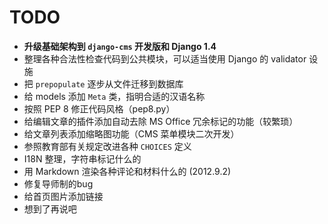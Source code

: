 # TODO

* **升级基础架构到 ``django-cms`` 开发版和 Django 1.4**
* 整理各种合法性检查代码到公共模块，可以适当使用 Django 的 validator 设施
* 把 ``prepopulate`` 逐步从文件迁移到数据库
* 给 models 添加 ``Meta`` 类，指明合适的汉语名称
* 按照 PEP 8 修正代码风格（pep8.py）
* 给编辑文章的插件添加自动去除 MS Office 冗余标记的功能（较繁琐）
* 给文章列表添加缩略图功能（CMS 菜单模块二次开发）
* 参照教育部有关规定改进各种 ``CHOICES`` 定义
* I18N 整理，字符串标记什么的
* 用 Markdown 渲染各种评论和材料什么的 (2012.9.2)
* 修复导师制的bug
* 给首页图片添加链接
* 想到了再说吧


<!-- vim:set ai et ts=4 sw=4 sts=4 ff=unix fenc=utf-8 syn=markdown: -->
